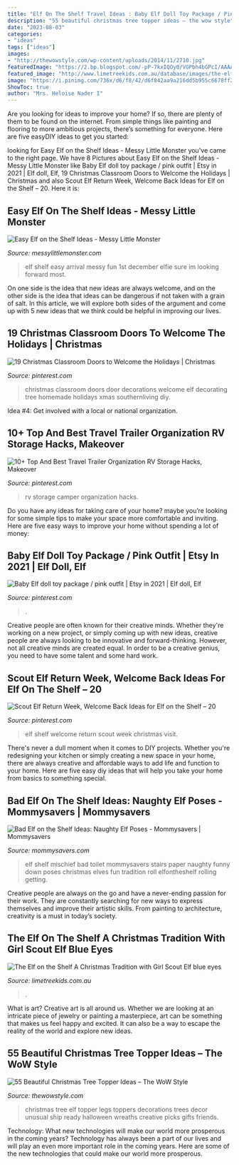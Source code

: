 ```yaml
---
title: "Elf On The Shelf Travel Ideas : Baby Elf Doll Toy Package / Pink Outfit"
description: "55 beautiful christmas tree topper ideas – the wow style"
date: "2023-08-03"
categories:
- "ideas"
tags: ["ideas"]
images:
- "http://thewowstyle.com/wp-content/uploads/2014/11/2710.jpg"
featuredImage: "https://2.bp.blogspot.com/-pP-7kxIQOy0/VGPbh4bGPcI/AAAAAAAABFk/JH7WeOQL_Rk/s1600/1500975_10151925407443089_1180067593_o.jpg"
featured_image: "http://www.limetreekids.com.au/database/images/the-elf-on-the-shelf-a-christmas-tradition-includes-girl-scout-elf-with-blue-eyes-extra-20439.jpg"
image: "https://i.pinimg.com/736x/d6/f8/42/d6f842aa9a216dd5b955c6678ff2aecf.jpg"
ShowToc: true
author: "Mrs. Heloise Nader I"
---
```



Are you looking for ideas to improve your home? If so, there are plenty of them to be found on the internet. From simple things like painting and flooring to more ambitious projects, there’s something for everyone. Here are five easyDIY ideas to get you started: 

	

		
looking for Easy Elf on the Shelf Ideas - Messy Little Monster you've came to the right page. We have 8 Pictures about Easy Elf on the Shelf Ideas - Messy Little Monster like Baby Elf doll toy package / pink outfit | Etsy in 2021 | Elf doll, Elf, 19 Christmas Classroom Doors to Welcome the Holidays | Christmas and also Scout Elf Return Week, Welcome Back Ideas for Elf on the Shelf – 20. Here it is:
		
    
## Easy Elf On The Shelf Ideas - Messy Little Monster

<img loading=lazy src="https://2.bp.blogspot.com/-pP-7kxIQOy0/VGPbh4bGPcI/AAAAAAAABFk/JH7WeOQL_Rk/s1600/1500975_10151925407443089_1180067593_o.jpg" onerror="this.onerror=null;this.src='https://tse1.mm.bing.net/th?id=OIP.pcL_-hWkR_cXJtW53ak1KwHaJ4&amp;pid=15.1';" alt="Easy Elf on the Shelf Ideas - Messy Little Monster">

_Source: messylittlemonster.com_

>elf shelf easy arrival messy fun 1st december elfie sure im looking forward most. 

	

On one side is the idea that new ideas are always welcome, and on the other side is the idea that ideas can be dangerous if not taken with a grain of salt. In this article, we will explore both sides of the argument and come up with 5 new ideas that we think could be helpful in improving our lives.

    
## 19 Christmas Classroom Doors To Welcome The Holidays | Christmas

<img loading=lazy src="https://i.pinimg.com/736x/bf/81/1c/bf811c0d4ce4ab5ec8cd12d2d0b1abee.jpg" onerror="this.onerror=null;this.src='https://tse2.mm.bing.net/th?id=OIP.Y32XwqkXCro9HF7c3nV8hwHaLH&amp;pid=15.1';" alt="19 Christmas Classroom Doors to Welcome the Holidays | Christmas">

_Source: pinterest.com_

>christmas classroom doors door decorations welcome elf decorating tree homemade holidays xmas southernliving diy. 

	

Idea #4: Get involved with a local or national organization.
 

    
## 10+ Top And Best Travel Trailer Organization RV Storage Hacks, Makeover

<img loading=lazy src="https://i.pinimg.com/736x/12/c8/62/12c862c9bd5fbd0f313b8bd0cbefc204.jpg" onerror="this.onerror=null;this.src='https://tse4.mm.bing.net/th?id=OIP.TmV35fgZVEFYjn79L0DSMQHaJ1&amp;pid=15.1';" alt="10+ Top And Best Travel Trailer Organization RV Storage Hacks, Makeover">

_Source: pinterest.com_

>rv storage camper organization hacks. 

	

Do you have any ideas for taking care of your home? maybe you’re looking for some simple tips to make your space more comfortable and inviting. Here are five easy ways to improve your home without spending a lot of money:

    
## Baby Elf Doll Toy Package / Pink Outfit | Etsy In 2021 | Elf Doll, Elf

<img loading=lazy src="https://i.pinimg.com/736x/32/d1/8a/32d18acbcb95fb300058add9f7ee9a36.jpg" onerror="this.onerror=null;this.src='https://tse1.mm.bing.net/th?id=OIP.4FNar0S6_JNfhpBBLNdf0gHaLJ&amp;pid=15.1';" alt="Baby Elf doll toy package / pink outfit | Etsy in 2021 | Elf doll, Elf">

_Source: pinterest.com_

>. 

	

Creative people are often known for their creative minds. Whether they're working on a new project, or simply coming up with new ideas, creative people are always looking to be innovative and forward-thinking. However, not all creative minds are created equal. In order to be a creative genius, you need to have some talent and some hard work.

    
## Scout Elf Return Week, Welcome Back Ideas For Elf On The Shelf – 20

<img loading=lazy src="https://i.pinimg.com/736x/d6/f8/42/d6f842aa9a216dd5b955c6678ff2aecf.jpg" onerror="this.onerror=null;this.src='https://tse2.mm.bing.net/th?id=OIP.MVMha_G3F4sWyy28ayHpxQHaEK&amp;pid=15.1';" alt="Scout Elf Return Week, Welcome Back Ideas for Elf on the Shelf – 20">

_Source: pinterest.com_

>elf shelf welcome return scout week christmas visit. 

	

There's never a dull moment when it comes to DIY projects. Whether you're redesigning your kitchen or simply creating a new space in your home, there are always creative and affordable ways to add life and function to your home. Here are five easy diy ideas that will help you take your home from basics to something special.

    
## Bad Elf On The Shelf Ideas: Naughty Elf Poses - Mommysavers | Mommysavers

<img loading=lazy src="http://www.mommysavers.com/wp-content/uploads/2013/12/900x900px-LL-4dbd4ac6_IMG_6802-2.jpeg" onerror="this.onerror=null;this.src='https://tse4.mm.bing.net/th?id=OIP.UOOEUjmo45sNvPLLTsiEHgHaLH&amp;pid=15.1';" alt="Bad Elf on the Shelf Ideas: Naughty Elf Poses - Mommysavers | Mommysavers">

_Source: mommysavers.com_

>elf shelf mischief bad toilet mommysavers stairs paper naughty funny down poses christmas elves fun tradition roll elfontheshelf rolling getting. 

	

Creative people are always on the go and have a never-ending passion for their work. They are constantly searching for new ways to express themselves and improve their artistic skills. From painting to architecture, creativity is a must in today’s society.

    
## The Elf On The Shelf A Christmas Tradition With Girl Scout Elf Blue Eyes

<img loading=lazy src="http://www.limetreekids.com.au/database/images/the-elf-on-the-shelf-a-christmas-tradition-includes-girl-scout-elf-with-blue-eyes-extra-20439.jpg" onerror="this.onerror=null;this.src='https://tse4.mm.bing.net/th?id=OIP.75ZHesbUIkYFIcBNazMqogHaHa&amp;pid=15.1';" alt="The Elf on the Shelf A Christmas Tradition with Girl Scout Elf blue eyes">

_Source: limetreekids.com.au_

>. 

	

What is art?
Creative art is all around us. Whether we are looking at an intricate piece of jewelry or painting a masterpiece, art can be something that makes us feel happy and excited. It can also be a way to escape the reality of the world and explore new ideas.

    
## 55 Beautiful Christmas Tree Topper Ideas – The WoW Style

<img loading=lazy src="http://thewowstyle.com/wp-content/uploads/2014/11/2710.jpg" onerror="this.onerror=null;this.src='https://tse2.mm.bing.net/th?id=OIP.OdfO4JRcme_4B8UA0LsQawHaJ4&amp;pid=15.1';" alt="55 Beautiful Christmas Tree Topper Ideas – The WoW Style">

_Source: thewowstyle.com_

>christmas tree elf topper legs toppers decorations trees decor unusual ship ready halloween wreaths creative picks gifts friends. 

	

Technology: What new technologies will make our world more prosperous in the coming years?
Technology has always been a part of our lives and will play an even more important role in the coming years. Here are some of the new technologies that could make our world more prosperous.

